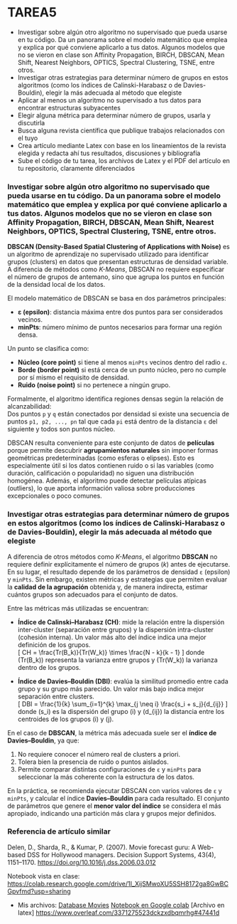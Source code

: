 # TAREA5
- Investigar sobre algún otro algoritmo no supervisado que pueda usarse en tu código. Da un panorama sobre el modelo matemático que emplea y explica por qué conviene aplicarlo a tus datos. Algunos modelos que no se vieron en clase son Affinity Propagation, BIRCH, DBSCAN, Mean Shift, Nearest Neighbors, OPTICS, Spectral Clustering, TSNE, entre otros.
- Investigar otras estrategias para determinar número de grupos en estos algoritmos (como los índices de Calinski-Harabasz o de Davies-Bouldin), elegir la más adecuada al método que elegiste
- Aplicar al menos un algoritmo no supervisado a tus datos para encontrar estructuras subyacentes
- Elegir alguna métrica para determinar número de grupos, usarla y discutirla
- Busca alguna revista científica que publique trabajos relacionados con el tuyo
- Crea artículo mediante Latex con base en los lineamientos de la revista elegida y redacta ahí tus resultados, discusiones y bibliografía
- Sube el código de tu tarea, los archivos de Latex y el PDF del artículo en tu repositorio, claramente diferenciados

### Investigar sobre algún otro algoritmo no supervisado que pueda usarse en tu código. Da un panorama sobre el modelo matemático que emplea y explica por qué conviene aplicarlo a tus datos. Algunos modelos que no se vieron en clase son Affinity Propagation, BIRCH, DBSCAN, Mean Shift, Nearest Neighbors, OPTICS, Spectral Clustering, TSNE, entre otros.

**DBSCAN (Density-Based Spatial Clustering of Applications with Noise)** es un algoritmo de aprendizaje no supervisado utilizado para identificar grupos (clusters) en datos que presentan estructuras de densidad variable. A diferencia de métodos como *K-Means*, DBSCAN no requiere especificar el número de grupos de antemano, sino que agrupa los puntos en función de la densidad local de los datos.

El modelo matemático de DBSCAN se basa en dos parámetros principales:

- **ε (epsilon)**: distancia máxima entre dos puntos para ser considerados vecinos.
- **minPts**: número mínimo de puntos necesarios para formar una región densa.

Un punto se clasifica como:
- **Núcleo (core point)** si tiene al menos `minPts` vecinos dentro del radio `ε`.
- **Borde (border point)** si está cerca de un punto núcleo, pero no cumple por sí mismo el requisito de densidad.
- **Ruido (noise point)** si no pertenece a ningún grupo.

Formalmente, el algoritmo identifica regiones densas según la relación de alcanzabilidad:  
Dos puntos `p` y `q` están conectados por densidad si existe una secuencia de puntos `p1, p2, ..., pn` tal que cada `pi` está dentro de la distancia `ε` del siguiente y todos son puntos núcleo.

DBSCAN resulta conveniente para este conjunto de datos de **películas** porque permite descubrir **agrupamientos naturales** sin imponer formas geométricas predeterminadas (como esferas o elipses). Esto es especialmente útil si los datos contienen ruido o si las variables (como duración, calificación o popularidad) no siguen una distribución homogénea. Además, el algoritmo puede detectar películas atípicas (outliers), lo que aporta información valiosa sobre producciones excepcionales o poco comunes.

### Investigar otras estrategias para determinar número de grupos en estos algoritmos (como los índices de Calinski-Harabasz o de Davies-Bouldin), elegir la más adecuada al método que elegiste

A diferencia de otros métodos como *K-Means*, el algoritmo **DBSCAN** no requiere definir explícitamente el número de grupos (*k*) antes de ejecutarse. En su lugar, el resultado depende de los parámetros de densidad `ε` (epsilon) y `minPts`. Sin embargo, existen métricas y estrategias que permiten evaluar la **calidad de la agrupación** obtenida y, de manera indirecta, estimar cuántos grupos son adecuados para el conjunto de datos.

Entre las métricas más utilizadas se encuentran:

- **Índice de Calinski–Harabasz (CH)**: mide la relación entre la dispersión inter-cluster (separación entre grupos) y la dispersión intra-cluster (cohesión interna). Un valor más alto del índice indica una mejor definición de los grupos.  
  \[
  CH = \frac{Tr(B_k)}{Tr(W_k)} \times \frac{N - k}{k - 1}
  \]
  donde \(Tr(B_k)\) representa la varianza entre grupos y \(Tr(W_k)\) la varianza dentro de los grupos.

- **Índice de Davies–Bouldin (DBI)**: evalúa la similitud promedio entre cada grupo y su grupo más parecido. Un valor más bajo indica mejor separación entre clusters.  
  \[
  DBI = \frac{1}{k} \sum_{i=1}^{k} \max_{j \neq i} \frac{s_i + s_j}{d_{ij}}
  \]
  donde \(s_i\) es la dispersión del grupo \(i\) y \(d_{ij}\) la distancia entre los centroides de los grupos \(i\) y \(j\).

En el caso de **DBSCAN**, la métrica más adecuada suele ser el **índice de Davies–Bouldin**, ya que:
1. No requiere conocer el número real de clusters a priori.  
2. Tolera bien la presencia de ruido o puntos aislados.  
3. Permite comparar distintas configuraciones de `ε` y `minPts` para seleccionar la más coherente con la estructura de los datos.

En la práctica, se recomienda ejecutar DBSCAN con varios valores de `ε` y `minPts`, y calcular el índice **Davies–Bouldin** para cada resultado. El conjunto de parámetros que genere el **menor valor del índice** se considera el más apropiado, indicando una partición más clara y grupos mejor definidos.

### Referencia de artículo similar
Delen, D., Sharda, R., & Kumar, P. (2007). Movie forecast guru: A Web-based DSS for Hollywood managers.
Decision Support Systems, 43(4), 1151–1170.
https://doi.org/10.1016/j.dss.2006.03.012

Notebook vista en clase: https://colab.research.google.com/drive/1I_XijSMwoXU5SSH8172ga8GwBCGpvfmd?usp=sharing

* Mis archivos:
[Database Movies](./movies.csv)
[Notebook en Google colab](./tarea5.ipynb)
[Archivo en latex] https://www.overleaf.com/3371275523dckzxdbqmrhg#47441d
